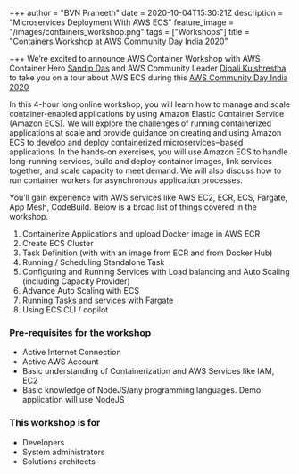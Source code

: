 +++
author = "BVN Praneeth"
date = 2020-10-04T15:30:21Z
description = "Microservices Deployment With AWS ECS"
feature_image = "/images/containers_workshop.png"
tags = ["Workshops"]
title = "Containers Workshop at AWS Community Day India 2020"

+++
We’re excited to announce AWS Container Workshop with AWS Container Hero [Sandip Das](https://www.linkedin.com/in/sandip-das-developer/) and AWS Community Leader [Dipali Kulshrestha](https://www.linkedin.com/in/dipalik/) to take you on a tour about AWS ECS during this [AWS Community Day India 2020](https://communityday.awsug.in/)

In this 4-hour long online workshop, you will learn how to manage and scale container-enabled applications by using Amazon Elastic Container Service (Amazon ECS). We will explore the challenges of running containerized applications at scale and provide guidance on creating and using Amazon ECS to develop and deploy containerized microservices‒based applications. In the hands-on exercises, you will use Amazon ECS to handle long-running services, build and deploy container images, link services together, and scale capacity to meet demand. We will also discuss how to run container workers for asynchronous application processes.

You’ll gain experience with AWS services like AWS EC2, ECR, ECS, Fargate, App Mesh, CodeBuild. Below is a broad list of things covered in the workshop.

1. Containerize Applications and upload Docker image in AWS ECR
2. Create ECS Cluster
3. Task Definition (with with an image from ECR and from Docker Hub)
4. Running / Scheduling Standalone Task
5. Configuring and Running Services with Load balancing and Auto Scaling (including Capacity Provider)
6. Advance Auto Scaling with ECS
7. Running Tasks and services with Fargate
8. Using ECS CLI / copilot

### Pre-requisites for the workshop

* Active Internet Connection
* Active AWS Account
* Basic understanding of Containerization and AWS Services like IAM, EC2
* Basic knowledge of NodeJS/any programming languages. Demo application will use NodeJS

### This workshop is for

* Developers
* System administrators
* Solutions architects